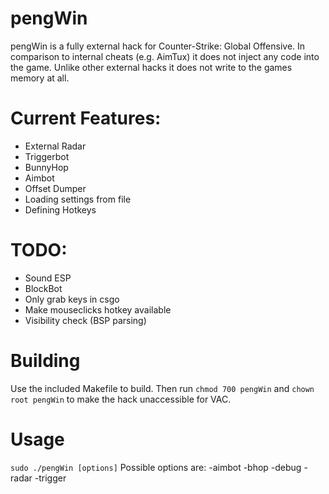 # pengWin
pengWin is a fully external hack for Counter-Strike\: Global Offensive.
In comparison to internal cheats (e.g. AimTux) it does not inject any code into the game.
Unlike other external hacks it does not write to the games memory at all.


# Current Features:
- External Radar
- Triggerbot
- BunnyHop
- Aimbot
- Offset Dumper
- Loading settings from file
- Defining Hotkeys

# TODO:
- Sound ESP
- BlockBot
- Only grab keys in csgo
- Make mouseclicks hotkey available
- Visibility check (BSP parsing)

# Building
Use the included Makefile to build.
Then run `chmod 700 pengWin` and `chown root pengWin` to make the hack unaccessible for VAC.

# Usage
`sudo ./pengWin [options]`
Possible options are:
-aimbot
-bhop
-debug
-radar
-trigger
